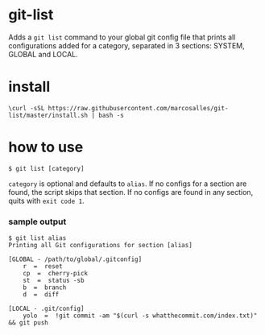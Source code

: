 # git-list

Adds a `git list` command to your global git config file that prints all configurations added for a category, separated in 3 sections: SYSTEM, GLOBAL and LOCAL.

# install

`\curl -sSL https://raw.githubusercontent.com/marcosalles/git-list/master/install.sh | bash -s`

# how to use

```
$ git list [category]
```

`category` is optional and defaults to `alias`. If no configs for a section are found, the script skips that section. If no configs are found in any section, quits with `exit code 1`.

### sample output

```
$ git list alias
Printing all Git configurations for section [alias]

[GLOBAL - /path/to/global/.gitconfig]
    r  =  reset
    cp  =  cherry-pick
    st  =  status -sb
    b  =  branch
    d  =  diff

[LOCAL - .git/config]
    yolo  =  !git commit -am "$(curl -s whatthecommit.com/index.txt)" && git push
```
